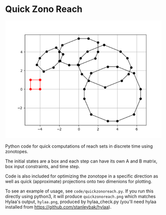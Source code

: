 # Quick Zono Reach

<p align="center"> <img src="code/quickzonoreach.png" alt="Hylaa Logo" size=25%/> </p>

Python code for quick computations of reach sets in discrete time using zonotopes.

The initial states are a box and each step can have its own A and B matrix, box input constraints, and time step.

Code is also included for optimizing the zonotope in a specific direction as well as quick (approximate) projections onto two dimenions for plotting.

To see an example of usage, see `code/quickzonoreach.py`. If you run this
directly using python3, it will produce `quickzonoreach.png` which matches Hylaa's output, `hylaa.png`, produced by hylaa_check.py (you'll need hylaa installed from https://github.com/stanleybak/hylaa).
